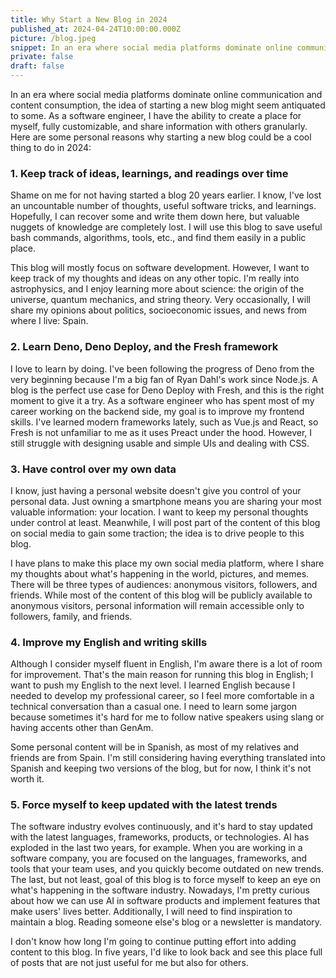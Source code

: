```yaml
---
title: Why Start a New Blog in 2024
published_at: 2024-04-24T10:00:00.000Z
picture: /blog.jpeg
snippet: In an era where social media platforms dominate online communication and content consumption, the idea of starting a new blog might seem antiquated to some. As a software engineer, I have the ability to create a place for myself, fully customizable, and share information with others granularly. 
private: false
draft: false
---
```


In an era where social media platforms dominate online communication and content consumption, the idea of starting a new blog might seem antiquated to some. As a software engineer, I have the ability to create a place for myself, fully customizable, and share information with others granularly. Here are some personal reasons why starting a new blog could be a cool thing to do in 2024:

### 1. Keep track of ideas, learnings, and readings over time

Shame on me for not having started a blog 20 years earlier. I know, I've lost an uncountable number of thoughts, useful software tricks, and learnings. Hopefully, I can recover some and write them down here, but valuable nuggets of knowledge are completely lost. I will use this blog to save useful bash commands, algorithms, tools, etc., and find them easily in a public place.

This blog will mostly focus on software development. However, I want to keep track of my thoughts and ideas on any other topic. I'm really into astrophysics, and I enjoy learning more about science: the origin of the universe, quantum mechanics, and string theory. Very occasionally, I will share my opinions about politics, socioeconomic issues, and news from where I live: Spain. 

### 2. Learn Deno, Deno Deploy, and the Fresh framework

I love to learn by doing. I've been following the progress of Deno from the very beginning because I'm a big fan of Ryan Dahl's work since Node.js. A blog is the perfect use case for Deno Deploy with Fresh, and this is the right moment to give it a try. As a software engineer who has spent most of my career working on the backend side, my goal is to improve my frontend skills. I've learned modern frameworks lately, such as Vue.js and React, so Fresh is not unfamiliar to me as it uses Preact under the hood. However, I still struggle with designing usable and simple UIs and dealing with CSS.

### 3. Have control over my own data

I know, just having a personal website doesn't give you control of your personal data. Just owning a smartphone means you are sharing your most valuable information: your location. I want to keep my personal thoughts under control at least. Meanwhile, I will post part of the content of this blog on social media to gain some traction; the idea is to drive people to this blog. 

I have plans to make this place my own social media platform, where I share my thoughts about what's happening in the world, pictures, and memes. There will be three types of audiences: anonymous visitors, followers, and friends. While most of the content of this blog will be publicly available to anonymous visitors, personal information will remain accessible only to followers, family, and friends.

### 4. Improve my English and writing skills

Although I consider myself fluent in English, I'm aware there is a lot of room for improvement. That's the main reason for running this blog in English; I want to push my English to the next level. I learned English because I needed to develop my professional career, so I feel more comfortable in a technical conversation than a casual one. I need to learn some jargon because sometimes it's hard for me to follow native speakers using slang or having accents other than GenAm. 

Some personal content will be in Spanish, as most of my relatives and friends are from Spain. I'm still considering having everything translated into Spanish and keeping two versions of the blog, but for now, I think it's not worth it.

### 5. Force myself to keep updated with the latest trends

The software industry evolves continuously, and it's hard to stay updated with the latest languages, frameworks, products, or technologies. AI has exploded in the last two years, for example. When you are working in a software company, you are focused on the languages, frameworks, and tools that your team uses, and you quickly become outdated on new trends. The last, but not least, goal of this blog is to force myself to keep an eye on what's happening in the software industry. Nowadays, I'm pretty curious about how we can use AI in software products and implement features that make users' lives better. Additionally, I will need to find inspiration to maintain a blog. Reading someone else's blog or a newsletter is mandatory.

I don't know how long I'm going to continue putting effort into adding content to this blog. In five years, I'd like to look back and see this place full of posts that are not just useful for me but also for others.
